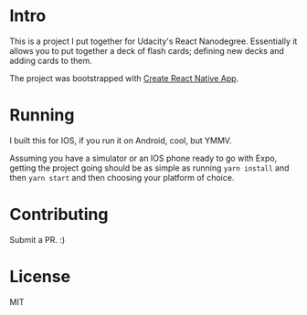 # Intro

This is a project I put together for Udacity's React Nanodegree. Essentially it allows you to put
together a deck of flash cards; defining new decks and adding cards to them.

The project was bootstrapped with [Create React Native App](https://github.com/react-community/create-react-native-app).

# Running

I built this for IOS, if you run it on Android, cool, but YMMV.

Assuming you have a simulator or an IOS phone ready to go with Expo, getting the project going should be as simple as running `yarn install` and then `yarn start` and then choosing your platform of choice.

# Contributing

Submit a PR. :)

# License

MIT
